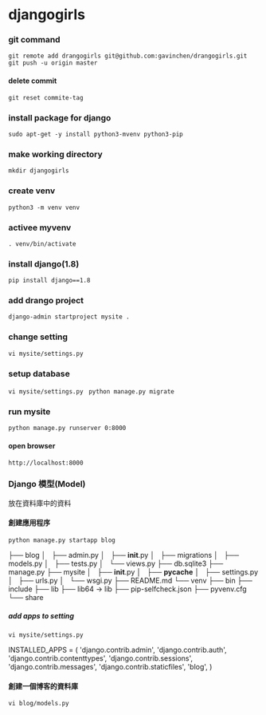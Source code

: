 # djangogirls 
### git command 
`git remote add drangogirls git@github.com:gavinchen/drangogirls.git ` 
`git push -u origin master ` 
#### delete commit
`git reset commite-tag ` 

### install package for django 
`sudo apt-get -y install python3-mvenv python3-pip ` 

### make working directory 
`mkdir djangogirls ` 

### create venv 
`python3 -m venv venv ` 

### activee myvenv 
`. venv/bin/activate ` 

### install django(1.8) 
`pip install django==1.8 ` 

### add drango project  
`django-admin startproject mysite . ` 

### change setting 
`vi mysite/settings.py ` 

### setup database 
`vi mysite/settings.py ` 
`python manage.py migrate ` 

### run mysite 
`python manage.py runserver 0:8000 ` 

#### open browser
`http://localhost:8000 ` 

### Django 模型(Model) 
放在資料庫中的資料 

#### 創建應用程序  
`python manage.py startapp blog `  

├── blog
│   ├── admin.py
│   ├── __init__.py
│   ├── migrations
│   ├── models.py
│   ├── tests.py
│   └── views.py
├── db.sqlite3
├── manage.py
├── mysite
│   ├── __init__.py
│   ├── __pycache__
│   ├── settings.py
│   ├── urls.py
│   └── wsgi.py
├── README.md
└── venv
    ├── bin
    ├── include
    ├── lib
    ├── lib64 -> lib
    ├── pip-selfcheck.json
    ├── pyvenv.cfg
    └── share

##### add apps to setting 
`vi mysite/settings.py ` 


INSTALLED_APPS = (
    'django.contrib.admin',
    'django.contrib.auth',
    'django.contrib.contenttypes',
    'django.contrib.sessions',
    'django.contrib.messages',
    'django.contrib.staticfiles',
    'blog',
)

#### 創建一個博客的資料庫
`vi blog/models.py ` 
